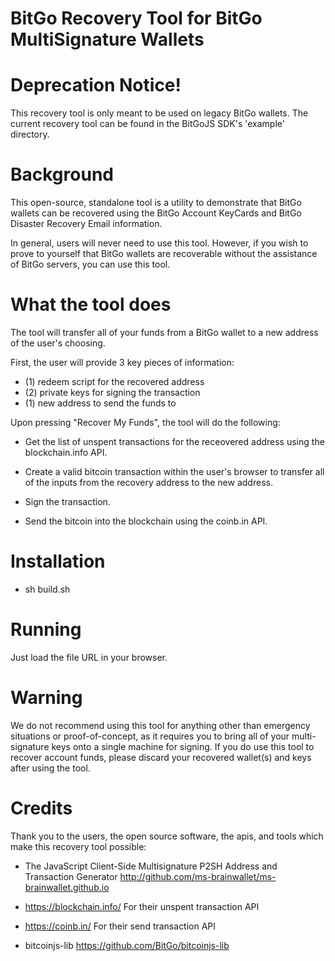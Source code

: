 # BitGo Recovery Tool for BitGo MultiSignature Wallets

# Deprecation Notice!

This recovery tool is only meant to be used on legacy BitGo wallets.
The current recovery tool can be found in the BitGoJS SDK's 'example' directory.

# Background

This open-source, standalone tool is a utility to demonstrate that BitGo
wallets can be recovered using the BitGo Account KeyCards and BitGo Disaster
Recovery Email information.

In general, users will never need to use this tool.  However, if you wish
to prove to yourself that BitGo wallets are recoverable without the assistance
of BitGo servers, you can use this tool.

# What the tool does

The tool will transfer all of your funds from a BitGo wallet to a new address of the user's choosing.

First, the user will provide 3 key pieces of information:
* (1) redeem script for the recovered address
* (2) private keys for signing the transaction
* (1) new address to send the funds to

Upon pressing "Recover My Funds", the tool will do the following:

* Get the list of unspent transactions for the receovered address using the blockchain.info
API.

* Create a valid bitcoin transaction within the user's browser to transfer all of the inputs
from the recovery address to the new address.

* Sign the transaction.

* Send the bitcoin into the blockchain using the coinb.in API.

# Installation

* sh build.sh

# Running

Just load the file URL in your browser.

# Warning

We do not recommend using this tool for anything other than emergency situations
or proof-of-concept, as it requires you to bring all of your multi-signature
keys onto a single machine for signing.  If you do use this tool to recover account
funds, please discard your recovered wallet(s) and keys after using the tool.


# Credits

Thank you to the users, the open source software, the apis, and tools which make this recovery tool possible:

* The JavaScript Client-Side Multisignature P2SH Address and
   Transaction Generator http://github.com/ms-brainwallet/ms-brainwallet.github.io

* https://blockchain.info/ For their unspent transaction API

* https://coinb.in/ For their send transaction API

* bitcoinjs-lib https://github.com/BitGo/bitcoinjs-lib
